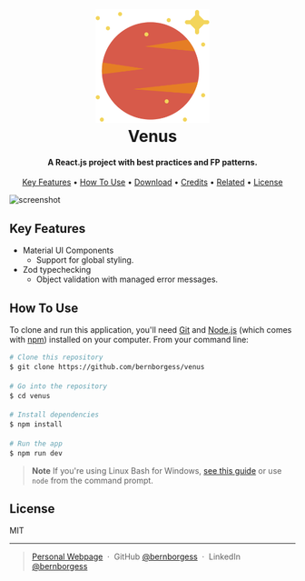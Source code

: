 <h1 align="center">
  <br>
  <a href=""><img src="./public/venus.svg" alt="Venus" width="200"></a>
  <br>
  Venus
  <br>
</h1>

<h4 align="center">A React.js project with best practices and FP patterns.</h4>

<p align="center">
  <a href="#key-features">Key Features</a> •
  <a href="#how-to-use">How To Use</a> •
  <a href="#download">Download</a> •
  <a href="#credits">Credits</a> •
  <a href="#related">Related</a> •
  <a href="#license">License</a>
</p>

![screenshot](https://starwalk.space/gallery/images/june-2020-inferior-venus-conjunction/1136x639.jpg)

## Key Features

* Material UI Components
  - Support for global styling.
* Zod typechecking
  - Object validation with managed error messages.


## How To Use

To clone and run this application, you'll need [Git](https://git-scm.com) and [Node.js](https://nodejs.org/en/download/) (which comes with [npm](http://npmjs.com)) installed on your computer. From your command line:

```bash
# Clone this repository
$ git clone https://github.com/bernborgess/venus

# Go into the repository
$ cd venus

# Install dependencies
$ npm install

# Run the app
$ npm run dev
```

> **Note**
> If you're using Linux Bash for Windows, [see this guide](https://www.howtogeek.com/261575/how-to-run-graphical-linux-desktop-applications-from-windows-10s-bash-shell/) or use `node` from the command prompt.

## License

MIT

---

> [Personal Webpage](https://homepages.dcc.ufmg.br/~bernardoborges/) &nbsp;&middot;&nbsp;
> GitHub [@bernborgess](https://github.com/bernborgess) &nbsp;&middot;&nbsp;
> LinkedIn [@bernborgess](https://www.linkedin.com/in/bernborgess)

